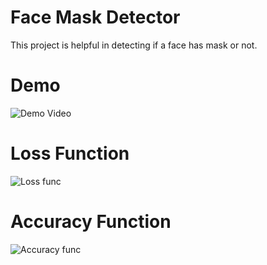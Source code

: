 # Face Mask Detector
 This project is helpful in detecting if a face has mask or not.
 
# Demo
![Demo Video](https://github.com/vaidehi9896/Face-Mask-Detector/blob/master/demo.gif)

# Loss Function
![Loss func](https://github.com/vaidehi9896/Face-Mask-Detector/blob/master/loss.png)

# Accuracy Function
![Accuracy func](https://github.com/vaidehi9896/Face-Mask-Detector/blob/master/accuracy.png)
